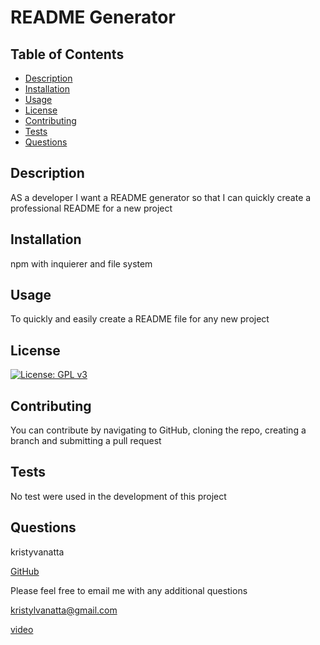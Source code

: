 # README Generator
## Table of Contents
* [Description](#description)
* [Installation](#installation)
* [Usage](#usage)
* [License](#license)
* [Contributing](#contributing)
* [Tests](#tests)
* [Questions](#questions)

## Description
AS a developer I want a README generator so that I can quickly create a professional README for a new project
## Installation
npm with inquierer and file system
## Usage
To quickly and easily create a README file for any new project
## License
[![License: GPL v3](https://img.shields.io/badge/License-GPLv3-blue.svg)](https://www.gnu.org/licenses/gpl-3.0)

## Contributing
You can contribute by navigating to GitHub, cloning the repo, creating a branch and submitting a pull request
## Tests
No test were used in the development of this project
## Questions
kristyvanatta

[GitHub](https://github.com/kristyvanatta)

Please feel free to email me with any additional questions  

<kristylvanatta@gmail.com>  

[video](https://drive.google.com/file/d/1LFPwUc3_FjHPuSNyoNU4tj2Gknow9FWH/view?usp=sharing)


